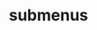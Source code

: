 ---
layout: page
title: submenus
nav: true
nav_order: 7
dropdown: true
children: 
    - title: publications
      permalink: /publications/
    - title: divider
    - title: projects
      permalink: /projects/
    - title: divider
    - title: teaching
      permalink: /teaching/
    - title: divider
    - title: blogs
      permalink: /blog/

---